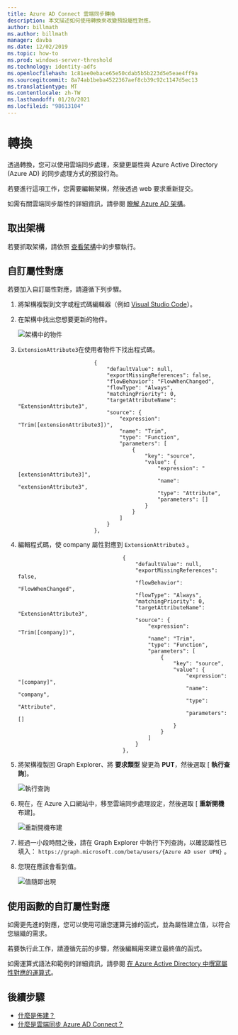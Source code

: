 ```yaml
---
title: Azure AD Connect 雲端同步轉換
description: 本文描述如何使用轉換來改變預設屬性對應。
author: billmath
ms.author: billmath
manager: davba
ms.date: 12/02/2019
ms.topic: how-to
ms.prod: windows-server-threshold
ms.technology: identity-adfs
ms.openlocfilehash: 1c81ee0ebace65e50cdab5b5b223d5e5eae4ff9a
ms.sourcegitcommit: 8a74ab1beba4522367aef8cb39c92c1147d5ec13
ms.translationtype: MT
ms.contentlocale: zh-TW
ms.lasthandoff: 01/20/2021
ms.locfileid: "98613104"
---
```

# <a name="transformations"></a>轉換

透過轉換，您可以使用雲端同步處理，來變更屬性與 Azure Active Directory (Azure AD) 的同步處理方式的預設行為。

若要進行這項工作，您需要編輯架構，然後透過 web 要求重新提交。

如需有關雲端同步屬性的詳細資訊，請參閱 [瞭解 Azure AD 架構](concept-attributes.md)。


## <a name="retrieve-the-schema"></a>取出架構
若要抓取架構，請依照 [查看架構](concept-attributes.md#view-the-schema)中的步驟執行。 

## <a name="custom-attribute-mapping"></a>自訂屬性對應
若要加入自訂屬性對應，請遵循下列步驟。

1. 將架構複製到文字或程式碼編輯器（例如 [Visual Studio Code](https://code.visualstudio.com/)）。
1. 在架構中找出您想要更新的物件。

   ![架構中的物件](media/how-to-transformation/transform-1.png)</br>
1. `ExtensionAttribute3`在使用者物件下找出程式碼。

    ```
                            {
                                "defaultValue": null,
                                "exportMissingReferences": false,
                                "flowBehavior": "FlowWhenChanged",
                                "flowType": "Always",
                                "matchingPriority": 0,
                                "targetAttributeName": "ExtensionAttribute3",
                                "source": {
                                    "expression": "Trim([extensionAttribute3])",
                                    "name": "Trim",
                                    "type": "Function",
                                    "parameters": [
                                        {
                                            "key": "source",
                                            "value": {
                                                "expression": "[extensionAttribute3]",
                                                "name": "extensionAttribute3",
                                                "type": "Attribute",
                                                "parameters": []
                                            }
                                        }
                                    ]
                                }
                            },
    ```
1. 編輯程式碼，使 company 屬性對應到 `ExtensionAttribute3` 。

   ```
                                    {
                                        "defaultValue": null,
                                        "exportMissingReferences": false,
                                        "flowBehavior": "FlowWhenChanged",
                                        "flowType": "Always",
                                        "matchingPriority": 0,
                                        "targetAttributeName": "ExtensionAttribute3",
                                        "source": {
                                            "expression": "Trim([company])",
                                            "name": "Trim",
                                            "type": "Function",
                                            "parameters": [
                                                {
                                                    "key": "source",
                                                    "value": {
                                                        "expression": "[company]",
                                                        "name": "company",
                                                        "type": "Attribute",
                                                        "parameters": []
                                                    }
                                                }
                                            ]
                                        }
                                    },
   ```
 1. 將架構複製回 Graph Explorer、將 **要求類型** 變更為 **PUT**，然後選取 [ **執行查詢**]。

    ![執行查詢](media/how-to-transformation/transform-2.png)

 1. 現在，在 Azure 入口網站中，移至雲端同步處理設定，然後選取 [ **重新開機** 布建]。

    ![重新開機布建](media/how-to-transformation/transform-3.png)

 1. 經過一小段時間之後，請在 Graph Explorer 中執行下列查詢，以確認屬性已填入： `https://graph.microsoft.com/beta/users/{Azure AD user UPN}` 。
 1. 您現在應該會看到值。

    ![值隨即出現](media/how-to-transformation/transform-4.png)

## <a name="custom-attribute-mapping-with-function"></a>使用函數的自訂屬性對應
如需更先進的對應，您可以使用可讓您運算元據的函式，並為屬性建立值，以符合您組織的需求。

若要執行此工作，請遵循先前的步驟，然後編輯用來建立最終值的函式。

如需運算式語法和範例的詳細資訊，請參閱 [在 Azure Active Directory 中撰寫屬性對應的運算式](reference-expressions.md)。


## <a name="next-steps"></a>後續步驟 

- [什麼是佈建？](what-is-provisioning.md)
- [什麼是雲端同步 Azure AD Connect？](what-is-cloud-sync.md)
